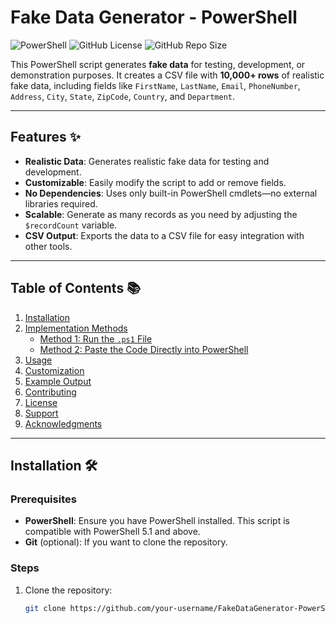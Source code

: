 # Fake Data Generator - PowerShell

![PowerShell](https://img.shields.io/badge/PowerShell-%235391FE.svg?style=for-the-badge&logo=powershell&logoColor=white)
![GitHub License](https://img.shields.io/github/license/your-username/FakeDataGenerator-PowerShell?style=for-the-badge)
![GitHub Repo Size](https://img.shields.io/github/repo-size/your-username/FakeDataGenerator-PowerShell?style=for-the-badge)

This PowerShell script generates **fake data** for testing, development, or demonstration purposes. It creates a CSV file with **10,000+ rows** of realistic fake data, including fields like `FirstName`, `LastName`, `Email`, `PhoneNumber`, `Address`, `City`, `State`, `ZipCode`, `Country`, and `Department`.

---

## Features ✨

- **Realistic Data**: Generates realistic fake data for testing and development.
- **Customizable**: Easily modify the script to add or remove fields.
- **No Dependencies**: Uses only built-in PowerShell cmdlets—no external libraries required.
- **Scalable**: Generate as many records as you need by adjusting the `$recordCount` variable.
- **CSV Output**: Exports the data to a CSV file for easy integration with other tools.

---

## Table of Contents 📚

1. [Installation](#installation)
2. [Implementation Methods](#implementation-methods)
   - [Method 1: Run the `.ps1` File](#method-1-run-the-ps1-file)
   - [Method 2: Paste the Code Directly into PowerShell](#method-2-paste-the-code-directly-into-powershell)
3. [Usage](#usage)
4. [Customization](#customization)
5. [Example Output](#example-output)
6. [Contributing](#contributing)
7. [License](#license)
8. [Support](#support)
9. [Acknowledgments](#acknowledgments)

---

## Installation 🛠️

### Prerequisites
- **PowerShell**: Ensure you have PowerShell installed. This script is compatible with PowerShell 5.1 and above.
- **Git** (optional): If you want to clone the repository.

### Steps
1. Clone the repository:
   ```bash
   git clone https://github.com/your-username/FakeDataGenerator-PowerShell.git